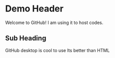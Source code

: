 # Demo Header

Welcome to GitHub!
I am using it to host codes.

## Sub Heading

GitHub desktop is cool to use
Its better than HTML
